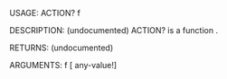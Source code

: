 USAGE:
     ACTION? f 

DESCRIPTION:
     (undocumented)
     ACTION? is a function .

RETURNS:
    (undocumented)

ARGUMENTS:
    f [<opt> any-value!]
